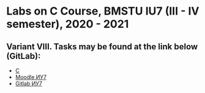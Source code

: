 # Labs on **C Course**, BMSTU IU7 (III - IV semester), 2020 - 2021
## Variant **VIII**. Tasks may be found at the link below (GitLab):


* [C](https://ru.wikipedia.org/wiki/%D0%A1%D0%B8_(%D1%8F%D0%B7%D1%8B%D0%BA_%D0%BF%D1%80%D0%BE%D0%B3%D1%80%D0%B0%D0%BC%D0%BC%D0%B8%D1%80%D0%BE%D0%B2%D0%B0%D0%BD%D0%B8%D1%8F))
* [Moodle ИУ7](http://e-learning.bmstu.ru/portal_iu7/course/view.php?id=13)
* [Gitlab ИУ7](https://git.iu7.bmstu.ru)
